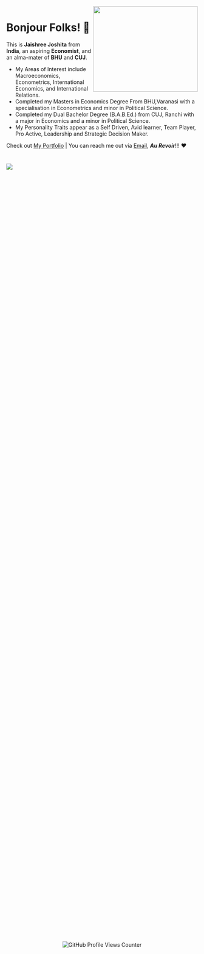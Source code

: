 <img align="right" width="275" height="225" src="https://github.com/JaishreeJoshita/JaishreeJoshita/blob/0239f95ed26c53fd7d401736229d555e5c2e76bc/working%20gif.gif">

# Bonjour Folks! 👋
This is **Jaishree Joshita** from **India**, an aspiring **Economist**, and an alma-mater of **BHU** and **CUJ**.
- My Areas of Interest include Macroeconomics, Econometrics, International Economics, and International Relations.
- Completed my Masters in Economics Degree From BHU,Varanasi with a specialisation in Econometrics and minor in Political Science.
- Completed my Dual Bachelor Degree (B.A.B.Ed.) from CUJ, Ranchi with a major in Economics and a minor in Political Science.
- My Personality Traits appear as a Self Driven, Avid learner, Team Player, Pro Active, Leadership and Strategic Decision Maker.

Check out [My Portfolio](https://jaishreejoshita.github.io) | You can reach me out via [Email](jaishreejoshita@gmail.com), ***Au Revoir***!!! ❤️

#

![](https://komarev.com/ghpvc/?username=jaishreejoshita&color=ff69b4)

#
<html>
  <head>
    <title>My GitHub Profile</title>
  </head>
  <body>
    <div style="display: flex; justify-content: center; align-items: center; height: 100vh;">
      <img src="https://komarev.com/ghpvc/?username=jaishreejoshita&color=ff69b4" alt="GitHub Profile Views Counter">
    </div>
  </body>
</html>

#

<html>
  <head>
    <title>My GitHub Profile</title>
    <style>
      .container {
        display: flex;
        justify-content: center;
        align-items: center;
        height: 100vh;
      }

      img {
        margin: auto;
      }
    </style>
  </head>
  <body>
    <div class="container">
      <img src="https://komarev.com/ghpvc/?username=jaishreejoshita&color=ff69b4" alt="GitHub Profile Views Counter">
    </div>
  </body>
</html>


#
<!DOCTYPE html>
<html>
  <head>
    <title>My GitHub Profile</title>
    <style>
      .container {
        display: flex;
        justify-content: center;
        align-items: center;
        height: 100vh;
      }

      .badge {
        margin: 0 auto;
      }
    </style>
  </head>
  <body>
    <div class="container">
      <img class="badge" src="https://komarev.com/ghpvc/?username=jaishreejoshita&color=ff69b4" alt="GitHub Profile Views Counter">
    </div>
  </body>
</html>






                                          
 

